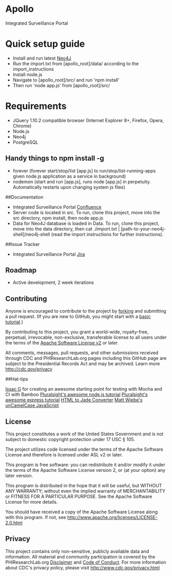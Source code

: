 Apollo
======

Integrated Surveillance Portal

# Quick setup guide
* Install and run latest [Neo4J](http://www.neo4j.org/download)
* Run the import.txt from [apollo_root]/data/ according to the import_instructions
* Install node.js
* Navigate to [apollo_root]/src/ and run 'npm install'
* Then run 'node app.js' from [apollo_root]/src/

# Requirements
* JQuery 1.10.2 compatible browser (Internet Explorer 8+, Firefox, Opera, Chrome)
* Node.js
* Neo4j
* PostgreSQL

## Handy things to npm install -g
* forever (forever start/stop/list [app.js] to run/stop/list-running-apps given node.js application as a service in background)
* nodemon (start and run [app.js], runs node [app.js] in perpetuity.  Automatically restarts upon changing system js files)

##Documentation
* Integrated Surveillance Portal [Confluence](http://code.phiresearchlab.org/confluence/pages/viewpage.action?pageId=9797792)
* Server code is located in src.  To run, clone this project, move into the src directory, npm install, then node app.js
* Data for Neo4J database is loaded in Data.  To run, clone this project, move into the data directory, then cat ./import.txt | [path-to-your-neo4j-shell]/neo4j-shell (read the import instructions for further instructions).

##Issue Tracker
* Integrated Surveillance Portal [Jira](https://code.phiresearchlab.org/jira/browse/AP)

## Roadmap
* Active development, 2 week iterations

## Contributing
Anyone is encouraged to contribute to the project by [forking](https://help.github.com/articles/fork-a-repo) and submitting a pull request. (If you are new to GitHub, you might start with a [basic tutorial](https://help.github.com/articles/set-up-git).) 

By contributing to this project, you grant a world-wide, royalty-free, perpetual, irrevocable, non-exclusive, transferable license to all users under the terms of the [Apache Software License v2](http://www.apache.org/licenses/LICENSE-2.0.html) or later.

All comments, messages, pull requests, and other submissions received through CDC and PHIResearchLab.org pages including this GitHub page are subject to the Presidential Records Act and may be archived. Learn more http://cdc.gov/privacy

##Hat-tips

[Issac G](https://github.com/issacg/mocha-demo/) for creating an awesome starting point for testing with Mocha and CI with Bamboo
[Pluralsight's awesome node.js tutorial](http://pluralsight.com/training/courses/TableOfContents?courseName=building-angularjs-nodejs-apps-mean&highlight=) 
[Pluralsight's awesome express tutorial](http://pluralsight.com/training/courses/TableOfContents?courseName=expressjs&highlight=hadi-hariri_expressjs-m2*2!hadi-hariri_expressjs-m5*6#expressjs-m2)
[HTML to  Jade Converter](http://html2jade.aaron-powell.com/)
[Matt Wiebe's unCamelCase JavaScript](https://gist.github.com/mattwiebe/1005915)
## License

This project constitutes a work of the United States Government and is not subject to domestic copyright protection under 17 USC § 105.

The project utilizes code licensed under the terms of the Apache Software License and therefore is licensed under ASL v2 or later.

This program is free software: you can redistribute it and/or modify it under the terms of the Apache Software License version 2, or (at your option) any later version.

This program is distributed in the hope that it will be useful, but WITHOUT ANY WARRANTY; without even the implied warranty of MERCHANTABILITY or FITNESS FOR A PARTICULAR PURPOSE. See the Apache Software License for more details.

You should have received a copy of the Apache Software License along with this program. If not, see http://www.apache.org/licenses/LICENSE-2.0.html

## Privacy

This project contains only non-sensitive, publicly available data and information. All material and community participation is covered by the PHIResearchLab.org [Disclaimer](http://www.phiresearchlab.org/index.php?option=com_content&view=article&id=26&Itemid=15) and [Code of Conduct](http://www.phiresearchlab.org/index.php?option=com_content&view=article&id=27&Itemid=19). For more information about CDC's privacy policy, please visit http://www.cdc.gov/privacy.html
